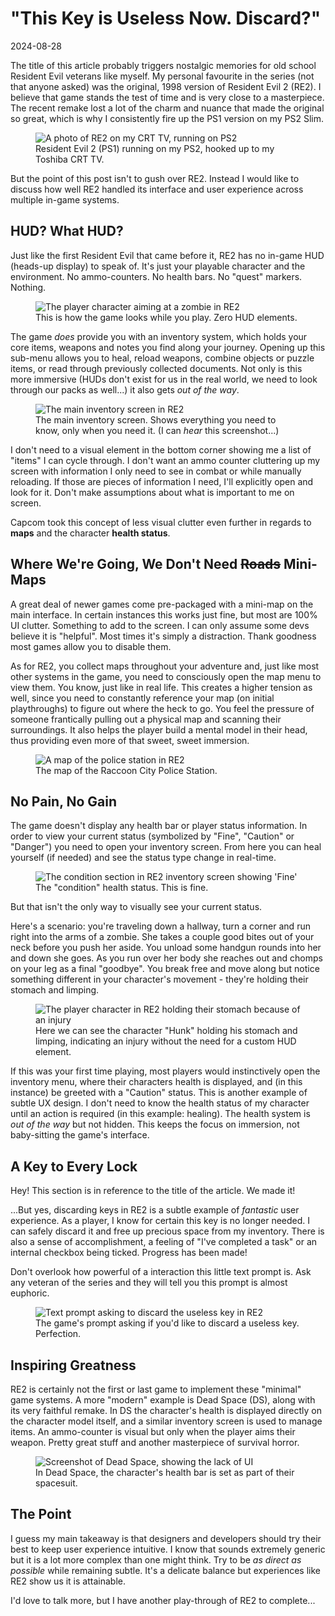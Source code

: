 # "This Key is Useless Now. Discard?"

2024-08-28

The title of this article probably triggers nostalgic memories for old school Resident Evil veterans like myself. My personal favourite in the series (not that anyone asked) was the original, 1998 version of Resident Evil 2 (RE2). I believe that game stands the test of time and is very close to a masterpiece. The recent remake lost a lot of the charm and nuance that made the original so great, which is why I consistently fire up the PS1 version on my PS2 Slim.

<figure>
  <img src="/public/images/re2-crt.jpg" alt="A photo of RE2 on my CRT TV, running on PS2">
  <figcaption>Resident Evil 2 (PS1) running on my PS2, hooked up to my Toshiba CRT TV.</figcaption>
</figure>

But the point of this post isn't to gush over RE2. Instead I would like to discuss how well RE2 handled its interface and user experience across multiple in-game systems.

## HUD? What HUD?

Just like the first Resident Evil that came before it, RE2 has no in-game HUD (heads-up display) to speak of. It's just your playable character and the environment. No ammo-counters. No health bars. No "quest" markers. Nothing.

<figure>
  <img src="/public/images/re2-no-hud.jpg" alt="The player character aiming at a zombie in RE2">
  <figcaption>This is how the game looks while you play. Zero HUD elements.</figcaption>
</figure>

The game *does* provide you with an inventory system, which holds your core items, weapons and notes you find along your journey. Opening up this sub-menu allows you to heal, reload weapons, combine objects or puzzle items, or read through previously collected documents. Not only is this more immersive (HUDs don't exist for us in the real world, we need to look through our packs as well...) it also gets *out of the way*.

<figure>
  <img src="/public/images/re2-inventory.png" alt="The main inventory screen in RE2">
  <figcaption>The main inventory screen. Shows everything you need to know, only when you need it. (I can <i>hear</i> this screenshot...)</figcaption>
</figure>

I don't need to a visual element in the bottom corner showing me a list of "items" I can cycle through. I don't want an ammo counter cluttering up my screen with information I only need to see in combat or while manually reloading. If those are pieces of information I need, I'll explicitly open and look for it. Don't make assumptions about what is important to me on screen. 

Capcom took this concept of less visual clutter even further in regards to **maps** and the character **health status**.

## Where We're Going, We Don't Need <strike>Roads</strike> Mini-Maps

A great deal of newer games come pre-packaged with a mini-map on the main interface. In certain instances this works just fine, but most are 100% UI clutter. Something to add to the screen. I can only assume some devs believe it is "helpful". Most times it's simply a distraction. Thank goodness most games allow you to disable them.

As for RE2, you collect maps throughout your adventure and, just like most other systems in the game, you need to consciously open the map menu to view them. You know, just like in real life. This creates a higher tension as well, since you need to constantly reference your map (on initial playthroughs) to figure out where the heck to go. You feel the pressure of someone frantically pulling out a physical map and scanning their surroundings. It also helps the player build a mental model in their head, thus providing even more of that sweet, sweet immersion. 

<figure>
  <img src="/public/images/re2-map.jpg" alt="A map of the police station in RE2">
  <figcaption>The map of the Raccoon City Police Station.</figcaption>
</figure>

## No Pain, No Gain

The game doesn't display any health bar or player status information. In order to view your current status (symbolized by "Fine", "Caution" or "Danger") you need to open your inventory screen. From here you can heal yourself (if needed) and see the status type change in real-time.

<figure>
  <img src="/public/images/re2-health.png" alt="The condition section in RE2 inventory screen showing 'Fine'">
  <figcaption>The "condition" health status. This is fine.</figcaption>
</figure>

But that isn't the only way to visually see your current status. 

Here's a scenario: you're traveling down a hallway, turn a corner and run right into the arms of a zombie. She takes a couple good bites out of your neck before you push her aside. You unload some handgun rounds into her and down she goes. As you run over her body she reaches out and chomps on your leg as a final "goodbye". You break free and move along but notice something different in your character's movement - they're holding their stomach and limping.

<figure>
  <img src="/public/images/re2-injured.jpg" alt="The player character in RE2 holding their stomach because of an injury">
  <figcaption>Here we can see the character "Hunk" holding his stomach and limping, indicating an injury without the need for a custom HUD element.</figcaption>
</figure>

If this was your first time playing, most players would instinctively open the inventory menu, where their characters health is displayed, and (in this instance) be greeted with a "Caution" status. This is another example of subtle UX design. I don't need to know the health status of my character until an action is required (in this example: healing). The health system is *out of the way* but not hidden. This keeps the focus on immersion, not baby-sitting the game's interface.

## A Key to Every Lock

Hey! This section is in reference to the title of the article. We made it! 

...But yes, discarding keys in RE2 is a subtle example of *fantastic* user experience. As a player, I know for certain this key is no longer needed. I can safely discard it and free up precious space from my inventory. There is also a sense of accomplishment, a feeling of "I've completed a task" or an internal checkbox being ticked. Progress has been made!

Don't overlook how powerful of a interaction this little text prompt is. Ask any veteran of the series and they will tell you this prompt is almost euphoric.

<figure>
  <img src="/public/images/re2-discard.png" alt="Text prompt asking to discard the useless key in RE2">
  <figcaption>The game's prompt asking if you'd like to discard a useless key. Perfection.</figcaption>
</figure>

## Inspiring Greatness

RE2 is certainly not the first or last game to implement these "minimal" game systems. A more "modern" example is Dead Space (DS), along with its very faithful remake. In DS the character's health is displayed directly on the character model itself, and a similar inventory screen is used to manage items. An ammo-counter is visual but only when the player aims their weapon. Pretty great stuff and another masterpiece of survival horror.

<figure>
  <img src="/public/images/dead-space.jpg" alt="Screenshot of Dead Space, showing the lack of UI">
  <figcaption>In Dead Space, the character's health bar is set as part of their spacesuit.</figcaption>
</figure>

## The Point

I guess my main takeaway is that designers and developers should try their best to keep user experience intuitive. I know that sounds extremely generic but it is a lot more complex than one might think. Try to be *as direct as possible* while remaining subtle. It's a delicate balance but experiences like RE2 show us it is attainable.

I'd love to talk more, but I have another play-through of RE2 to complete...
